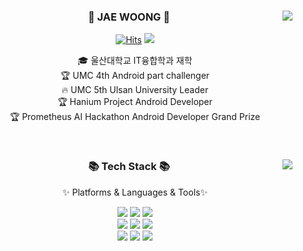 <div align="center">
	<img align="right" src="http://mazassumnida.wtf/api/v2/generate_badge?boj=wo_olnd"/>
	<h3>👋 JAE WOONG 👋 </h3>
	
  [![Hits](https://hits.seeyoufarm.com/api/count/incr/badge.svg?url=https%3A%2F%2Fgithub.com%2Fwoolnd&count_bg=%2379C83D&title_bg=%23555555&icon=&icon_color=%23E7E7E7&title=hits&edge_flat=false)](https://github.com/woolnd) <a href="https://velog.io/@wodnd"><img src="https://img.shields.io/badge/-Velog-20C997?style=flat-square&logo=Velog&logoColor=white&"/></a>

  

  🎓 울산대학교 IT융합학과 재학  
  🏆 UMC 4th Android part challenger <br>
  🔥 UMC 5th Ulsan University Leader <br>
  🏆 Hanium Project Android Developer <br>
  🏆 Prometheus AI Hackathon Android Developer Grand Prize <br>

  <br>
 
</div>


<div align="center">
	<img align="right" src="https://github-readme-stats.vercel.app/api/top-langs/?username=woolnd&layout=compact">
	<h3>📚 Tech Stack 📚</h3>
		<p>✨ Platforms & Languages & Tools✨</p>
  
  <img src="https://img.shields.io/badge/Python-3776AB?style=flat-square&logo=Python&logoColor=white"/> <img src="https://img.shields.io/badge/-JAVA-007396?style=flat-square&logo=JAVA&logoColor=white"> <img src="https://img.shields.io/badge/Kotlin-7F52FF?style=flat-square&logo=Kotlin&logoColor=white"> 
<br>
<img src="https://img.shields.io/badge/Android-3DDC84?style=flat-square&logo=Android&logoColor=white"> <img src="https://img.shields.io/badge/React-61DAFB?style=flat-square&logo=React&logoColor=white"/> <img src="https://img.shields.io/badge/Postman-FF6C37?style=flat-square&logo=Postman&logoColor=white"/> 
<br>
<img src="https://img.shields.io/badge/Visual%20Studio%20Code-007ACC?style=flat&logo=VisualStudioCode&logoColor=white" /> <img src="https://img.shields.io/badge/Android%20Studio-3DDC84?style=flat&logo=AndroidStudio&logoColor=white" /> <img src="https://img.shields.io/badge/GitHub-181717?style=flat&logo=GitHub&logoColor=white" />

</div>



